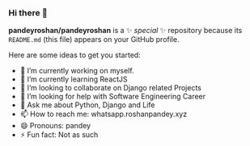 ### Hi there 👋

**pandeyroshan/pandeyroshan** is a ✨ _special_ ✨ repository because its `README.md` (this file) appears on your GitHub profile.

Here are some ideas to get you started:

- 🔭 I’m currently working on myself.
- 🌱 I’m currently learning ReactJS
- 👯 I’m looking to collaborate on Django related Projects
- 🤔 I’m looking for help with Software Engineering Career
- 💬 Ask me about Python, Django and Life
- 📫 How to reach me: whatsapp.roshanpandey.xyz
- 😄 Pronouns: pandey
- ⚡ Fun fact: Not as such
